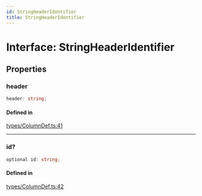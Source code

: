 ```yaml
---
id: StringHeaderIdentifier
title: StringHeaderIdentifier
---
```


# Interface: StringHeaderIdentifier

## Properties

### header

```ts
header: string;
```

#### Defined in

[types/ColumnDef.ts:41](https://github.com/TanStack/table/blob/b1e6b79157b0debc7222660572b06c8b857f4605/packages/table-core/src/types/ColumnDef.ts#L41)

***

### id?

```ts
optional id: string;
```

#### Defined in

[types/ColumnDef.ts:42](https://github.com/TanStack/table/blob/b1e6b79157b0debc7222660572b06c8b857f4605/packages/table-core/src/types/ColumnDef.ts#L42)
